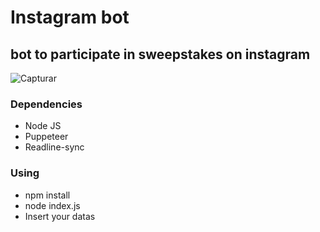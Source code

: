 # Instagram bot
## bot to participate in sweepstakes on instagram

![Capturar](https://user-images.githubusercontent.com/46490801/84556961-19562200-acfd-11ea-9223-294294112330.PNG)

<h3>Dependencies </h3>
<ul>
  <li> Node JS </li>
  <li> Puppeteer </li>
  <li> Readline-sync </li>
</ul>

<h3>Using </h3>
<ul>
  <li> npm install </li>
  <li> node index.js </li>
  <li> Insert your datas </li>
</ul>



